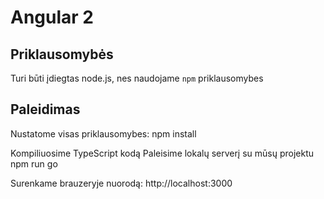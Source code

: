 # Angular 2

## Priklausomybės

Turi būti įdiegtas node.js, nes naudojame `npm` priklausomybes

## Paleidimas

Nustatome visas priklausomybes:
npm install

Kompiliuosime TypeScript kodą
Paleisime lokalų serverį su mūsų projektu
npm run go

Surenkame brauzeryje nuorodą: http://localhost:3000


